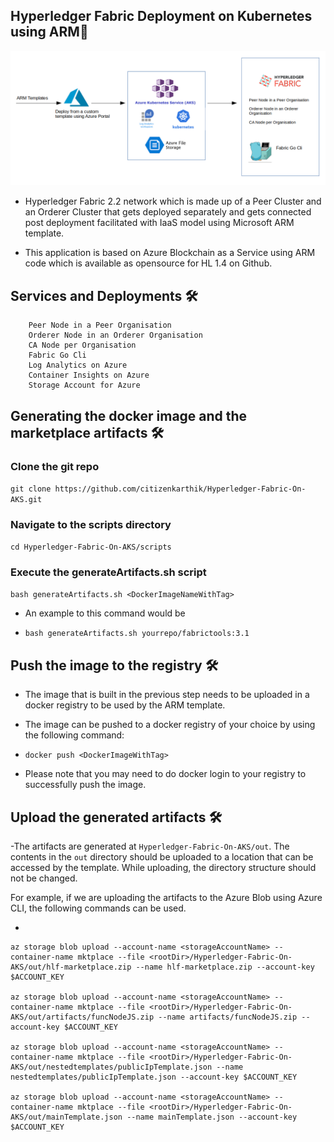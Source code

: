 ## Hyperledger Fabric Deployment on Kubernetes using ARM🥁
![AzureBase.png](images/AzureBase.png)


- Hyperledger Fabric 2.2 network which is made up of a Peer Cluster and an Orderer Cluster that gets deployed separately and gets connected post deployment facilitated with IaaS model using Microsoft ARM template.

- This application is based on Azure Blockchain as a Service using ARM code which is available as opensource for HL 1.4 on Github.


## Services and Deployments 🛠

```
    Peer Node in a Peer Organisation
    Orderer Node in an Orderer Organisation
    CA Node per Organisation
    Fabric Go Cli 
    Log Analytics on Azure
    Container Insights on Azure
    Storage Account for Azure
```

## Generating the docker image and the marketplace artifacts 🛠
### Clone the git repo

`git clone https://github.com/citizenkarthik/Hyperledger-Fabric-On-AKS.git`

### Navigate to the scripts directory

`cd Hyperledger-Fabric-On-AKS/scripts`


### Execute the generateArtifacts.sh script

`bash generateArtifacts.sh <DockerImageNameWithTag>`

- An example to this command would be

- `bash generateArtifacts.sh yourrepo/fabrictools:3.1`



## Push the image to the registry 🛠

- The image that is built in the previous step needs to be uploaded in a docker registry to be used by the ARM template.

- The image can be pushed to a docker registry of your choice by using the following command:
- `docker push <DockerImageWithTag>`
- Please note that you may need to do docker login to your registry to successfully push the image.


## Upload the generated artifacts 🛠
-The artifacts are generated at `Hyperledger-Fabric-On-AKS/out`. The contents in the `out` directory should be uploaded to a location that can be accessed by the template. While uploading, the directory structure should not be changed.

For example, if we are uploading the artifacts to the Azure Blob using Azure CLI, the following commands can be used.

-

```
az storage blob upload --account-name <storageAccountName> --container-name mktplace --file <rootDir>/Hyperledger-Fabric-On-AKS/out/hlf-marketplace.zip --name hlf-marketplace.zip --account-key $ACCOUNT_KEY

az storage blob upload --account-name <storageAccountName> --container-name mktplace --file <rootDir>/Hyperledger-Fabric-On-AKS/out/artifacts/funcNodeJS.zip --name artifacts/funcNodeJS.zip --account-key $ACCOUNT_KEY

az storage blob upload --account-name <storageAccountName> --container-name mktplace --file <rootDir>/Hyperledger-Fabric-On-AKS/out/nestedtemplates/publicIpTemplate.json --name nestedtemplates/publicIpTemplate.json --account-key $ACCOUNT_KEY

az storage blob upload --account-name <storageAccountName> --container-name mktplace --file <rootDir>/Hyperledger-Fabric-On-AKS/out/mainTemplate.json --name mainTemplate.json --account-key $ACCOUNT_KEY

```

